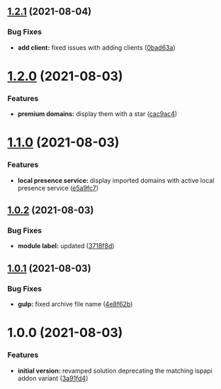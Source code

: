 ## [1.2.1](https://github.com/centralnic-reseller/whmcs-domainimporter/compare/v1.2.0...v1.2.1) (2021-08-04)


### Bug Fixes

* **add client:** fixed issues with adding clients ([0bad63a](https://github.com/centralnic-reseller/whmcs-domainimporter/commit/0bad63aef9ecfc0a5e6c2c173d126b9b8d50a540))

# [1.2.0](https://github.com/centralnic-reseller/whmcs-domainimporter/compare/v1.1.0...v1.2.0) (2021-08-03)


### Features

* **premium domains:** display them with a star ([cac9ac4](https://github.com/centralnic-reseller/whmcs-domainimporter/commit/cac9ac42b12000fd1d69f84c00054a9914cafcac))

# [1.1.0](https://github.com/centralnic-reseller/whmcs-domainimporter/compare/v1.0.2...v1.1.0) (2021-08-03)


### Features

* **local presence service:** display imported domains with active local presence service ([e5a9fc7](https://github.com/centralnic-reseller/whmcs-domainimporter/commit/e5a9fc75d07b2efac7bbe705bb19a0b49d0c84a5))

## [1.0.2](https://github.com/centralnic-reseller/whmcs-domainimporter/compare/v1.0.1...v1.0.2) (2021-08-03)


### Bug Fixes

* **module label:** updated ([3718f8d](https://github.com/centralnic-reseller/whmcs-domainimporter/commit/3718f8d4e16e641472842350a2594ddad27d4488))

## [1.0.1](https://github.com/centralnic-reseller/whmcs-domainimporter/compare/v1.0.0...v1.0.1) (2021-08-03)


### Bug Fixes

* **gulp:** fixed archive file name ([4e8f62b](https://github.com/centralnic-reseller/whmcs-domainimporter/commit/4e8f62b65db1a9e157aa14e461f7fb6c10a0ce3f))

# 1.0.0 (2021-08-03)


### Features

* **initial version:** revamped solution deprecating the matching ispapi addon variant ([3a91fd4](https://github.com/centralnic-reseller/whmcs-domainimporter/commit/3a91fd4aa07631485c2662365cc224c0430f79ee))

